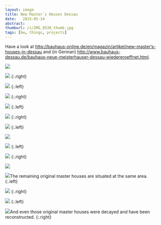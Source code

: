 ```yaml
---
layout: image
title: New Master´s Houses Dessau
date:   2015-05-24
abstract:
thumburl: /i/IMG_8538_thumb.jpg
tags: [bw, things, projects]
---
```

Have a look at <http://bauhaus-online.de/en/magazin/artikel/new-master’s-houses-in-dessau> and (in German) <http://www.bauhaus-dessau.de/bauhaus-neue-meisterhauser-dessau-wiedereroeffnet.html>.

![]({{site.url}}/i/IMG_8468.jpg)

![]({{site.url}}/i/IMG_8470.jpg)
{:.right}

![]({{site.url}}/i/IMG_8557.jpg)
{:.left}

![]({{site.url}}/i/IMG_8549.jpg)
{:.right}

![]({{site.url}}/i/IMG_8543.jpg)
{:.left}

![]({{site.url}}/i/IMG_8538.jpg)
{:.right}

![]({{site.url}}/i/IMG_8559.jpg)
{:.left}

![]({{site.url}}/i/IMG_8536.jpg)

![]({{site.url}}/i/IMG_8563.jpg)
{:.left}

![]({{site.url}}/i/IMG_8464.jpg)
{:.right}

![]({{site.url}}/i/IMG_8463.jpg)

![]({{site.url}}/i/IMG_5873.jpg)The remaining original master houses are situated at the same area.
{:.left}

![]({{site.url}}/i/IMG_5866.jpg)
{:.right}

![]({{site.url}}/i/IMG_5865.jpg)
{:.left}

![]({{site.url}}/i/IMG_8532.jpg)And even those original master houses were decayed and have been reconstructed.
{:.right}
